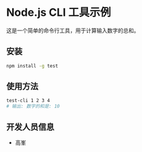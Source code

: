 # Node.js CLI 工具示例

这是一个简单的命令行工具，用于计算输入数字的总和。

## 安装

```bash
npm install -g test
```

## 使用方法

```bash
test-cli 1 2 3 4
# 输出: 数字的和是: 10
```

## 开发人员信息
- 高峯